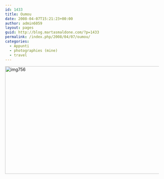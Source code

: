 ```yaml
---
id: 1433
title: Oumou
date: 2008-04-07T15:21:23+00:00
author: admin6059
layout: pages
guid: http://blog.martasmaldone.com/?p=1433
permalink: /index.php/2008/04/07/oumou/
categories:
  - Appunti
  - photographies (mine)
  - travel
---
```

<img class="aligncenter wp-image-3453" src="http://blog.martasmaldone.eu/wp-content/uploads/2008/04/img756.jpg" alt="img756" width="550" height="352" srcset="http://blog.martasmaldone.eu/wp-content/uploads/2008/04/img756.jpg 790w, http://blog.martasmaldone.eu/wp-content/uploads/2008/04/img756-300x192.jpg 300w, http://blog.martasmaldone.eu/wp-content/uploads/2008/04/img756-768x492.jpg 768w" sizes="(max-width: 550px) 100vw, 550px" />